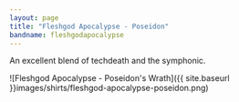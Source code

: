 ```yaml
---
layout: page
title: "Fleshgod Apocalypse - Poseidon"
bandname: fleshgodapocalypse
---
```


An excellent blend of techdeath and the symphonic.

![Fleshgod Apocalypse - Poseidon's Wrath]({{ site.baseurl }}images/shirts/fleshgod-apocalypse-poseidon.png)
